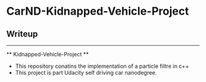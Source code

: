 # **CarND-Kidnapped-Vehicle-Project** 

## Writeup
---

** Kidnapped-Vehicle-Project **
* This repository conatins the implementation of a particle filtre in c++
* This project is part Udacity self driving car nanodegree.

